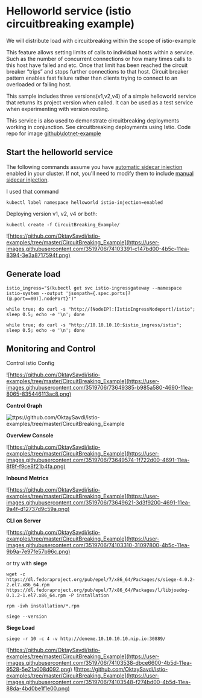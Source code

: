 

# Helloworld service (istio circuitbreaking example)

We will distribute load with circuitbreaking within the scope of istio-example

This feature allows setting limits of calls to individual hosts within a service. Such as the number of concurrent connections or how many times calls to this host have failed and etc. Once that limit has been reached the circuit breaker “trips” and stops further connections to that host. Circuit breaker pattern enables fast failure rather than clients trying to connect to an overloaded or failing host.

This sample includes three versions(v1,v2,v4) of a simple helloworld service that returns its project version when called. It can be used as a test service when experimenting with version routing.

This service is also used to demonstrate  circuitbreaking deployments working in conjunction. See  circuitbreaking deployments using Istio. Code repo for image [github\dotnet-example](https://github.com/OktaySavdi/dotnet-example)

## Start the helloworld service

The following commands assume you have [automatic sidecar injection](https://istio.io/docs/setup/additional-setup/sidecar-injection/#automatic-sidecar-injection) enabled in your cluster. If not, you'll need to modify them to include [manual sidecar injection](https://istio.io/docs/setup/additional-setup/sidecar-injection/#manual-sidecar-injection).

I used that command

    kubectl label namespace helloworld istio-injection=enabled

Deploying version v1, v2, v4 or both:

    kubectl create -f CircuitBreaking_Example/
    
![https://github.com/OktaySavdi/istio-examples/tree/master/CircuitBreaking_Example](https://user-images.githubusercontent.com/3519706/74103391-c147bd00-4b5c-11ea-8394-3e3a8717594f.png)



## Generate load

    istio_ingress="$(kubectl get svc istio-ingressgateway --namespace istio-system --output 'jsonpath={.spec.ports[?(@.port==80)].nodePort}')"
    
    while true; do curl -s "http://[NodeIP]:[IstioIngressNodeport]/istio"; sleep 0.5; echo -e '\n'; done
    
    while true; do curl -s "http://10.10.10.10:$istio_ingress/istio"; sleep 0.5; echo -e '\n'; done 

## Monitoring and Control

Control istio Config

![https://github.com/OktaySavdi/istio-examples/tree/master/CircuitBreaking_Example](https://user-images.githubusercontent.com/3519706/73649385-b985a580-4690-11ea-8065-835446113ac8.png)

**Control Graph**

![ttps://github.com/OktaySavdi/istio-examples/tree/master/CircuitBreaking_Example](https://user-images.githubusercontent.com/3519706/74125216-b422e080-4be5-11ea-816f-9fbfe0fddce7.png)

**Overview Console**

![https://github.com/OktaySavdi/istio-examples/tree/master/CircuitBreaking_Example](https://user-images.githubusercontent.com/3519706/73649574-1f722d00-4691-11ea-8f8f-f9ce8f21b4fa.png)

**Inbound Metrics**

![https://github.com/OktaySavdi/istio-examples/tree/master/CircuitBreaking_Example](https://user-images.githubusercontent.com/3519706/73649621-3d3f9200-4691-11ea-9a4f-d12737d9c59a.png)

**CLI on Server**

![https://github.com/OktaySavdi/istio-examples/tree/master/CircuitBreaking_Example](https://user-images.githubusercontent.com/3519706/74103310-31097800-4b5c-11ea-9b9a-7e97fe57b96c.png)

or try with **siege**

    wget -c https://dl.fedoraproject.org/pub/epel/7/x86_64/Packages/s/siege-4.0.2-2.el7.x86_64.rpm https://dl.fedoraproject.org/pub/epel/7/x86_64/Packages/l/libjoedog-0.1.2-1.el7.x86_64.rpm -P installation

    rpm -ivh installation/*.rpm

    siege --version

**Siege Load**

    siege -r 10 -c 4 -v http://deneme.10.10.10.10.nip.io:30889/

![https://github.com/OktaySavdi/istio-examples/tree/master/CircuitBreaking_Example](https://user-images.githubusercontent.com/3519706/74103538-dbce6600-4b5d-11ea-9528-5e21a008d092.png)
![https://github.com/OktaySavdi/istio-examples/tree/master/CircuitBreaking_Example](https://user-images.githubusercontent.com/3519706/74103548-f274bd00-4b5d-11ea-88da-4bd0be1f1e00.png)
